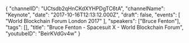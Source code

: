 {
    "channelID": "UCtsdb2qHnCKdXYHPDgTC6tA",
    "channelName": "Keynote",
    "date": "2017-10-16T12:13:12.000Z",
    "draft": false,
    "events": [
        "World Blockchain Forum London 2017"
    ],
    "speakers": ["Bruce Fenton"],
    "tags": [],
    "title": "Bruce Fenton - Spacesuit X - World Blockchain Forum",
    "youtubeID": "BeirKVdGv4w"
}
